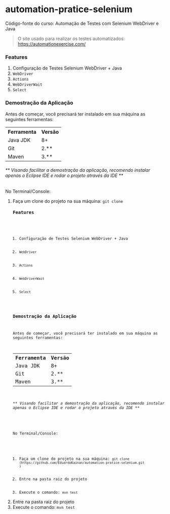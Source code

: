 # automation-pratice-selenium
Código-fonte do curso: Automação de Testes com Selenium WebDriver e Java

>O site usado para realizar os testes automatizados: https://automationexercise.com/

<h3>Features</h3>
<ol>
	<li>Configuração de Testes Selenium WebDriver + Java</li>
	<li><code>WebDriver</code></li>
	<li><code>Actions</code></li>
	<li><code>WebDriverWait</code></li>
	<li><code>Select</code></li>
</ol>

<h3>Demostração da Aplicação</h3>
<p>Antes de começar, você precisará ter instalado em sua máquina as seguintes ferramentas:</p>
<table>
<tr>
	<th>Ferramenta</th>
	<th>Versão</th>
</tr>
<tr>
	<td>Java JDK</td>
	<td>8+</td>
</tr>
<tr>
	<td>Git</td>
	<td>2.**</td>
</tr>
<tr>
	<td>Maven</td>
	<td>3.**</td>
</tr>
</table>
<h6>** Visando facilitar a demostração da aplicação, recomendo instalar apenas o Eclipse IDE e rodar o projeto através da IDE **</h6>

No Terminal/Console:
<ol>
	<li>Faça um clone do projeto na sua máquina: <code>git clone <h3>Features</h3>
<ol>
	<li>Configuração de Testes Selenium WebDriver + Java</li>
	<li><code>WebDriver</code></li>
	<li><code>Actions</code></li>
	<li><code>WebDriverWait</code></li>
	<li><code>Select</code></li>
</ol>

<h3>Demostração da Aplicação</h3>
<p>Antes de começar, você precisará ter instalado em sua máquina as seguintes ferramentas:</p>
<table>
<tr>
	<th>Ferramenta</th>
	<th>Versão</th>
</tr>
<tr>
	<td>Java JDK</td>
	<td>8+</td>
</tr>
<tr>
	<td>Git</td>
	<td>2.**</td>
</tr>
<tr>
	<td>Maven</td>
	<td>3.**</td>
</tr>
</table>
<h6>** Visando facilitar a demostração da aplicação, recomendo instalar apenas o Eclipse IDE e rodar o projeto através da IDE **</h6>

No Terminal/Console:
<ol>
	<li>Faça um clone do projeto na sua máquina: <code>git clone (https://github.com/EduardoKainan/automation-pratice-selenium.git
)</code></li>
	<li>Entre na pasta raiz do projeto</li> 
	<li>Execute o comando: <code>mvn test</code></li>
</ol></code></li>
	<li>Entre na pasta raiz do projeto</li> 
	<li>Execute o comando: <code>mvn test</code></li>
</ol>
